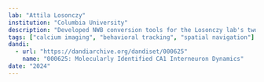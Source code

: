 ```yaml
---
lab: "Attila Losonczy"
institution: "Columbia University"
description: "Developed NWB conversion tools for the Losonczy lab's two-photon calcium imaging datasets. The conversion pipeline handles data from head-fixed mice running on voluntary treadmills, including raw ROI images, DfOverF traces, fluorescence traces, and behavioral measurements. The tools support molecular identification of interneuron subtypes and integrate position tracking with neural activity data."
tags: ["calcium imaging", "behavioral tracking", "spatial navigation"]
dandi:
  - url: "https://dandiarchive.org/dandiset/000625"
    name: "000625: Molecularly Identified CA1 Interneuron Dynamics"
date: "2024"
---
```


